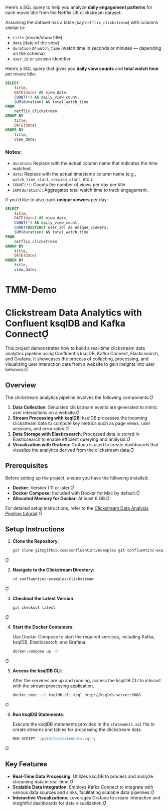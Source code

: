 Here’s a SQL query to help you analyze **daily engagement patterns** for each movie title from the Netflix UK clickstream dataset:

Assuming the dataset has a table (say `netflix_clickstream`) with columns similar to:
- `title` (movie/show title)
- `date` (date of the view)
- `duration` or `watch_time` (watch time in seconds or minutes — depending on the schema)
- `user_id` or session identifier

Here’s a SQL query that gives you **daily view counts** and **total watch time** per movie title:

```sql
SELECT
    title,
    DATE(date) AS view_date,
    COUNT(*) AS daily_view_count,
    SUM(duration) AS total_watch_time
FROM
    netflix_clickstream
GROUP BY
    title,
    DATE(date)
ORDER BY
    title,
    view_date;
```

### Notes:
- `duration`: Replace with the actual column name that indicates the time watched.
- `date`: Replace with the actual timestamp column name (e.g., `watch_time_start`, `session_start`, etc.).
- `COUNT(*)`: Counts the number of views per day per title.
- `SUM(duration)`: Aggregates total watch time to track engagement.

If you'd like to also track **unique viewers** per day:

```sql
SELECT
    title,
    DATE(date) AS view_date,
    COUNT(*) AS daily_view_count,
    COUNT(DISTINCT user_id) AS unique_viewers,
    SUM(duration) AS total_watch_time
FROM
    netflix_clickstream
GROUP BY
    title,
    DATE(date)
ORDER BY
    title,
    view_date;
```





# TMM-Demo

# Clickstream Data Analytics with Confluent ksqlDB and Kafka Connect

This project demonstrates how to build a real-time clickstream data analytics pipeline using Confluent's ksqlDB, Kafka Connect, Elasticsearch, and Grafana. It showcases the process of collecting, processing, and visualizing user interaction data from a website to gain insights into user behavior.

## Overview

The clickstream analytics pipeline involves the following components:

1. **Data Collection**: Simulated clickstream events are generated to mimic user interactions on a website.
2. **Stream Processing with ksqlDB**: ksqlDB processes the incoming clickstream data to compute key metrics such as page views, user sessions, and error rates.
3. **Data Storage with Elasticsearch**: Processed data is stored in Elasticsearch to enable efficient querying and analysis.
4. **Visualization with Grafana**: Grafana is used to create dashboards that visualize the analytics derived from the clickstream data.

## Prerequisites

Before setting up the project, ensure you have the following installed:

- **Docker**: Version 1.11 or later.
- **Docker Compose**: Included with Docker for Mac by default.
- **Allocated Memory for Docker**: At least 6 GB.

For detailed setup instructions, refer to the [Clickstream Data Analysis Pipeline tutorial](https://docs.confluent.io/platform/current/ksqldb/tutorials/clickstream.html).

## Setup Instructions

1. **Clone the Repository**:

   ```bash
   git clone git@github.com:confluentinc/examples.git confluentinc-examples
   ```


2. **Navigate to the Clickstream Directory**:

   ```bash
   cd confluentinc-examples/clickstream
   ```


3. **Checkout the Latest Version**:

   ```bash
   git checkout latest
   ```


4. **Start the Docker Containers**:

   Use Docker Compose to start the required services, including Kafka, ksqlDB, Elasticsearch, and Grafana.

   ```bash
   docker-compose up -d
   ```


5. **Access the ksqlDB CLI**:

   After the services are up and running, access the ksqlDB CLI to interact with the stream processing application.

   ```bash
   docker exec -it ksqldb-cli ksql http://ksqldb-server:8088
   ```


6. **Run ksqlDB Statements**:

   Execute the ksqlDB statements provided in the `statements.sql` file to create streams and tables for processing the clickstream data.

   ```sql
   RUN SCRIPT '/path/to/statements.sql';
   ```


## Key Features

- **Real-Time Data Processing**: Utilizes ksqlDB to process and analyze streaming data in real-time.
- **Scalable Data Integration**: Employs Kafka Connect to integrate with various data sources and sinks, facilitating scalable data pipelines.
- **Interactive Visualizations**: Leverages Grafana to create interactive and insightful dashboards for data visualization.
